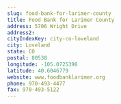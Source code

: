 ```yaml
---
slug: food-bank-for-larimer-county
title: Food Bank for Larimer County
address: 5706 Wright Drive
address2: 
cityIndexKey: city-co-loveland
city: Loveland
state: CO
postal: 80538
longitude: -105.0725398
latitude: 40.6046779
website: www.foodbanklarimer.org
phone: 970-493-4477
fax: 970-493-5122
---
```

